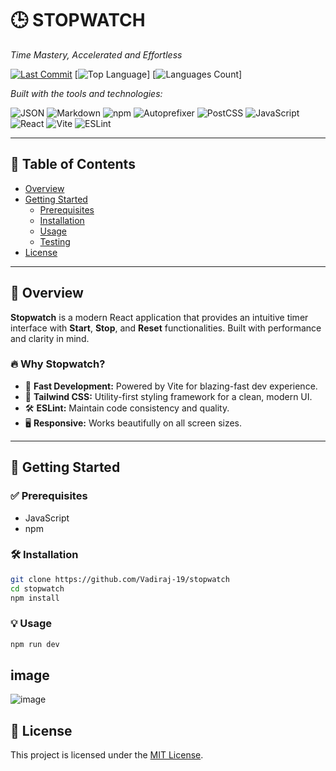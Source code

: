 


# 🕒 STOPWATCH

_Time Mastery, Accelerated and Effortless_

[![Last Commit](https://img.shields.io/github/last-commit/Vadiraj-19/stopwatch?style=flat&logo=git&logoColor=white&color=0080ff)](https://github.com/Vadiraj-19/stopwatch/commits/main)
[![Top Language](https://img.shields.io/github/languages/top/Vadiraj-19/stopwatch?style=flat&color=0080ff)]
[![Languages Count](https://img.shields.io/github/languages/count/Vadiraj-19/stopwatch?style=flat&color=0080ff)]

_Built with the tools and technologies:_

![JSON](https://img.shields.io/badge/JSON-000000.svg?style=flat&logo=JSON&logoColor=white)
![Markdown](https://img.shields.io/badge/Markdown-000000.svg?style=flat&logo=Markdown&logoColor=white)
![npm](https://img.shields.io/badge/npm-CB3837.svg?style=flat&logo=npm&logoColor=white)
![Autoprefixer](https://img.shields.io/badge/Autoprefixer-DD3735.svg?style=flat&logo=Autoprefixer&logoColor=white)
![PostCSS](https://img.shields.io/badge/PostCSS-DD3A0A.svg?style=flat&logo=PostCSS&logoColor=white)
![JavaScript](https://img.shields.io/badge/JavaScript-F7DF1E.svg?style=flat&logo=JavaScript&logoColor=black)
![React](https://img.shields.io/badge/React-61DAFB.svg?style=flat&logo=React&logoColor=black)
![Vite](https://img.shields.io/badge/Vite-646CFF.svg?style=flat&logo=Vite&logoColor=white)
![ESLint](https://img.shields.io/badge/ESLint-4B32C3.svg?style=flat&logo=ESLint&logoColor=white)

---

## 📑 Table of Contents

- [Overview](#overview)  
- [Getting Started](#getting-started)  
  - [Prerequisites](#prerequisites)  
  - [Installation](#installation)  
  - [Usage](#usage)  
  - [Testing](#testing)  
- [License](#license)  

---

## 🧭 Overview

**Stopwatch** is a modern React application that provides an intuitive timer interface with **Start**, **Stop**, and **Reset** functionalities. Built with performance and clarity in mind.

### 🔥 Why Stopwatch?

- 🚀 **Fast Development:** Powered by Vite for blazing-fast dev experience.  
- 🎨 **Tailwind CSS:** Utility-first styling framework for a clean, modern UI.  
- 🛠️ **ESLint:** Maintain code consistency and quality.  
- 🖥️ **Responsive:** Works beautifully on all screen sizes.

---

## 🚀 Getting Started

### ✅ Prerequisites

- JavaScript  
- npm

### 🛠 Installation

```bash
git clone https://github.com/Vadiraj-19/stopwatch
cd stopwatch
npm install
````

### 💡 Usage

```bash
npm run dev
```

## image

![image]()

## 📝 License

This project is licensed under the [MIT License](LICENSE).





